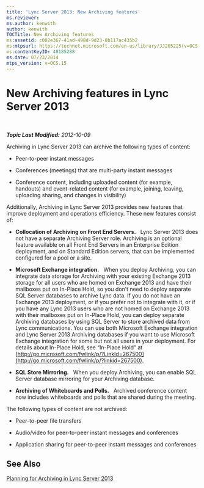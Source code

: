 ```yaml
---
title: 'Lync Server 2013: New Archiving features'
ms.reviewer: 
ms.author: kenwith
author: kenwith
TOCTitle: New Archiving features
ms:assetid: c002e367-41ad-498d-9d23-8b117ac435b2
ms:mtpsurl: https://technet.microsoft.com/en-us/library/JJ205225(v=OCS.15)
ms:contentKeyID: 48185288
ms.date: 07/23/2014
mtps_version: v=OCS.15
---
```


<div data-xmlns="http://www.w3.org/1999/xhtml">

<div class="topic" data-xmlns="http://www.w3.org/1999/xhtml" data-msxsl="urn:schemas-microsoft-com:xslt" data-cs="http://msdn.microsoft.com/en-us/">

<div data-asp="http://msdn2.microsoft.com/asp">

# New Archiving features in Lync Server 2013

</div>

<div id="mainSection">

<div id="mainBody">

<span> </span>

_**Topic Last Modified:** 2012-10-09_

Archiving in Lync Server 2013 can archive the following types of content:

  - Peer-to-peer instant messages

  - Conferences (meetings) that are multi-party instant messages

  - Conference content, including uploaded content (for example, handouts) and event-related content (for example, joining, leaving, uploading sharing, and changes in visibility)

Additionally, Archiving in Lync Server 2013 provides new features that improve deployment and operations efficiency. These new features consist of:

  - **Collocation of Archiving on Front End Servers.**   Lync Server 2013 does not have a separate Archiving Server role. Archiving is an optional feature available on all Front End Servers in an Enterprise Edition deployment, and on Standard Edition servers, that can be implemented configured for a pool or a site.

  - **Microsoft Exchange integration.**   When you deploy Archiving, you can integrate data storage for Archiving with your existing Exchange 2013 storage for all users who are homed on Exchange 2013 and have their mailboxes put on In-Place Hold, so you don’t need to deploy separate SQL Server databases to archive Lync data. If you do not have an Exchange 2013 deployment, or if you prefer not to integrate with it, or if you have any Lync 2013 users who are not homed on Exchange 2013 with their mailboxes put on In-Place Hold, you can deploy separate Archiving databases by using SQL Server to store archived data from Lync communications. You can use both Microsoft Exchange integration and Lync Server 2013 Archiving databases if you want to use Microsoft Exchange integration for some but not all users in your deployment. For details about In-Place Hold, see “In-Place Hold” at [http://go.microsoft.com/fwlink/p/?LinkId=267500](http://go.microsoft.com/fwlink/p/?linkid=267500).

  - **SQL Store Mirroring.**   When you deploy Archiving, you can enable SQL Server database mirroring for your Archiving database.

  - **Archiving of Whiteboards and Polls.**   Archived conference content now includes whiteboards and polls that are shared during the meeting.

The following types of content are not archived:

  - Peer-to-peer file transfers

  - Audio/video for peer-to-peer instant messages and conferences

  - Application sharing for peer-to-peer instant messages and conferences

<div>

## See Also


[Planning for Archiving in Lync Server 2013](lync-server-2013-planning-for-archiving.md)  
  

</div>

</div>

<span> </span>

</div>

</div>

</div>


